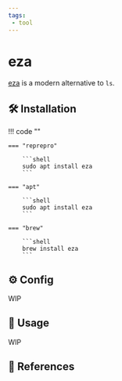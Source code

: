 ```yaml
---
tags:
 - tool
---
```

# eza

[eza][1] is a modern alternative to `ls`.

## :hammer_and_wrench: Installation

!!! code ""

    === "reprepro"

        ```shell
        sudo apt install eza
        ```

    === "apt"

        ```shell
        sudo apt install eza
        ```

    === "brew"

        ```shell
        brew install eza
        ```

## :gear: Config

WIP

## :pencil: Usage

WIP

## :link: References

[1]: <https://github.com/eza-community/eza>
